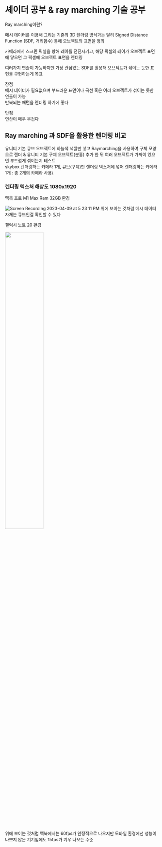# 셰이더 공부 &amp; ray marching 기술 공부

Ray marching이란?

메시 데이터를 이용해 그리는 기존의 3D 렌더링 방식과는 달리 Signed Distance Function (SDF, 거리함수) 통해 오브젝트의 표면을 정의

카메라에서 스크린 픽셀을 향해 레이를 전진시키고, 해당 픽셀의 레이가 오브젝트 표면에 닿으면 그 픽셀에 오브젝트 표면을 렌더링

여러가지 연출이 가능하지만 가장 관심있는 SDF를 활용해 오브젝트가 섞이는 듯한 표현을 구현하는게 목표

장점\
메시 데이터가 필요없으며 부드러운 표면이나 곡선 혹은 여러 오브젝트가 섞이는 듯한 연출이 가능\
반복되는 패턴을 렌더링 하기에 좋다

단점\
연산이 매우 무겁다

## Ray marching 과 SDF을 활용한 렌더링 비교

유니티 기본 큐브 오브젝트에 하늘색 색깔만 넣고 Raymarching을 사용하여 구체 모양으로 렌더 & 유니티 기본 구체 오브젝트(분홍) 추가 한 뒤 여러 오브젝트가 가까이 있으면 부드럽게 섞이는지 테스트\
skybox 렌더링하는 카메라 1개, 큐브(구체)만 렌더링 텍스처에 넣어 렌더링하는 카메라 1개 : 총 2개의 카메라 사용\

### 렌더링 텍스처 해상도 1080x1920

맥북 프로 M1 Max Ram 32GB 환경

![Screen Recording 2023-04-09 at 5 23 11 PM](https://user-images.githubusercontent.com/63217600/230762434-ccf71d7d-6ce3-4f7a-86f6-27f560da2cf1.gif)
위에 보이는 것처럼 메시 데이터 자체는 큐브인걸 확인할 수 있다

갤럭시 노트 20 환경

<img src="https://user-images.githubusercontent.com/63217600/230762656-a63a9542-b4b2-4ae9-8f69-4ce5b5f5cc99.gif" width="50%" height="50%">

위에 보이는 것처럼 맥북에서는 60fps가 안정적으로 나오지만 모바일 환경에선 성능이 나쁘지 않은 기기임에도 15fps가 겨우 나오는 수준
